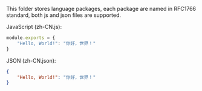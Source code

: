 This folder stores language packages, each package are named in RFC1766 
standard, both js and json files are supported.

JavaScript (zh-CN.js):

```javascript
module.exports = {
    "Hello, World!": "你好，世界！"
}
```

JSON (zh-CN.json):

```json
{
    "Hello, World!": "你好，世界！"
}
```